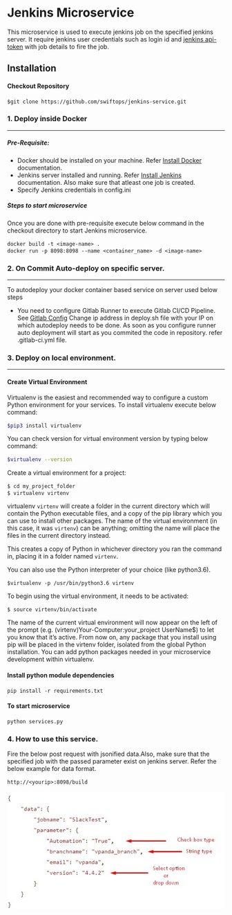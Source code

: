 # Jenkins Microservice

This microservice is used to execute jenkins job on the specified jenkins server. It require jenkins user credentials such as login id and [jenkins api-token](https://jenkins.io/blog/2018/07/02/new-api-token-system/) with job details to fire the job.

## Installation
#### Checkout Repository
```
$git clone https://github.com/swiftops/jenkins-service.git
```
### 1. Deploy inside Docker
---
##### Pre-Requisite:
* Docker should be installed on your machine. Refer [Install Docker](https://www.digitalocean.com/community/tutorials/how-to-install-and-use-docker-on-ubuntu-16-04) documentation.
* Jenkins server installed and running. Refer [Install Jenkins](https://jenkins.io/download/) documentation. Also make sure that atleast one job is created.
* Specify Jenkins credentials in config.ini 

##### Steps to start microservice
Once you are done with pre-requisite execute below command in the checkout directory to start Jenkins microservice.
```
docker build -t <image-name> .
docker run -p 8098:8098 --name <container_name> -d <image-name>
```
### 2. On Commit Auto-deploy on specific server.
---
To autodeploy your docker container based service on server used below steps
* You need to configure Gitlab Runner to execute Gitlab CI/CD Pipeline. See [Gitlab Config](https://docs.gitlab.com/runner/install)
Change ip address in deploy.sh file with your IP on which autodeploy needs to be done.
As soon as you configure runner auto deployment will start as you commited the code in repository.
refer .gitlab-ci.yml file.

### 3. Deploy on local environment.
----
#### Create Virtual Environment
Virtualenv is the easiest and recommended way to configure a custom Python environment for your services.
To install virtualenv execute below command:
```sh
$pip3 install virtualenv
```
You can check version for virtual environment version by typing below command:
```sh
$virtualenv --version
```
Create a virtual environment for a project:
```
$ cd my_project_folder
$ virtualenv virtenv
```
virtualenv `virtenv` will create a folder in the current directory which will contain the Python executable files, and a copy of the pip library which you can use to install other packages. The name of the virtual environment (in this case, it was `virtenv`) can be anything; omitting the name will place the files in the current directory instead.

This creates a copy of Python in whichever directory you ran the command in, placing it in a folder named `virtenv`.

You can also use the Python interpreter of your choice (like python3.6).
```
$virtualenv -p /usr/bin/python3.6 virtenv
```
To begin using the virtual environment, it needs to be activated:
```
$ source virtenv/bin/activate
```
The name of the current virtual environment will now appear on the left of the prompt (e.g. (virtenv)Your-Computer:your_project UserName$) to let you know that it’s active. From now on, any package that you install using pip will be placed in the virtenv folder, isolated from the global Python installation. You can add python packages needed in your microservice development within virtualenv. 

#### Install python module dependencies
```
pip install -r requirements.txt
```
#### To start microservice 
```
python services.py
```
### 4. How to use this service.
Fire the below post request with jsonified data.Also, make sure that the specified job with the passed parameter exist on jenkins server. Refer the below example for data format.
```
http://<yourip>:8098/build
```
![alt text](img/data.jpg)